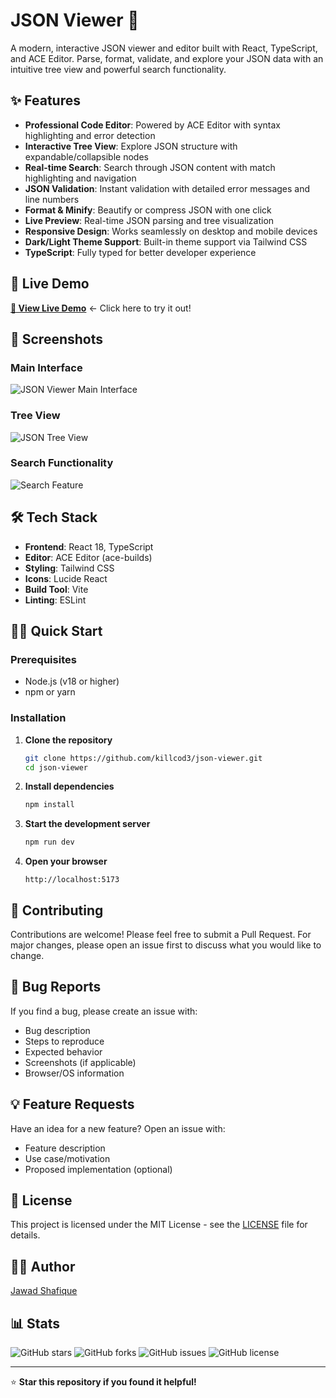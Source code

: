 # JSON Viewer 🔧

A modern, interactive JSON viewer and editor built with React, TypeScript, and ACE Editor. Parse, format, validate, and explore your JSON data with an intuitive tree view and powerful search functionality.

## ✨ Features

- **Professional Code Editor**: Powered by ACE Editor with syntax highlighting and error detection
- **Interactive Tree View**: Explore JSON structure with expandable/collapsible nodes
- **Real-time Search**: Search through JSON content with match highlighting and navigation
- **JSON Validation**: Instant validation with detailed error messages and line numbers
- **Format & Minify**: Beautify or compress JSON with one click
- **Live Preview**: Real-time JSON parsing and tree visualization
- **Responsive Design**: Works seamlessly on desktop and mobile devices
- **Dark/Light Theme Support**: Built-in theme support via Tailwind CSS
- **TypeScript**: Fully typed for better developer experience

## 🚀 Live Demo

[**👀 View Live Demo**](https://json-viewer-app-psi.vercel.app/) ← Click here to try it out!

## 📸 Screenshots

### Main Interface
![JSON Viewer Main Interface](https://i.postimg.cc/vmLYJvDn/chrome-DUx-ETlp2y-V.png)

### Tree View
![JSON Tree View](https://i.postimg.cc/ncCLX7w8/chrome-at-RFEV4-Ovp.png)

### Search Functionality
![Search Feature](https://i.postimg.cc/nc4njkYP/chrome-7-G8-BRs-AVsy.png)

## 🛠️ Tech Stack

- **Frontend**: React 18, TypeScript
- **Editor**: ACE Editor (ace-builds)
- **Styling**: Tailwind CSS
- **Icons**: Lucide React
- **Build Tool**: Vite
- **Linting**: ESLint

## 🏃‍♂️ Quick Start

### Prerequisites

- Node.js (v18 or higher)
- npm or yarn

### Installation

1. **Clone the repository**
   ```bash
   git clone https://github.com/killcod3/json-viewer.git
   cd json-viewer
   ```

2. **Install dependencies**
   ```bash
   npm install
   ```

3. **Start the development server**
   ```bash
   npm run dev
   ```

4. **Open your browser**
   ```
   http://localhost:5173
   ```

## 🤝 Contributing

Contributions are welcome! Please feel free to submit a Pull Request. For major changes, please open an issue first to discuss what you would like to change.



## 🐛 Bug Reports

If you find a bug, please create an issue with:
- Bug description
- Steps to reproduce
- Expected behavior
- Screenshots (if applicable)
- Browser/OS information

## 💡 Feature Requests

Have an idea for a new feature? Open an issue with:
- Feature description
- Use case/motivation
- Proposed implementation (optional)

## 📄 License

This project is licensed under the MIT License - see the [LICENSE](LICENSE) file for details.

## 👨‍💻 Author

[Jawad Shafique](https://github.com/killcod3)

## 📊 Stats

![GitHub stars](https://img.shields.io/github/stars/killcod3/json-viewer?style=social)
![GitHub forks](https://img.shields.io/github/forks/killcod3/json-viewer?style=social)
![GitHub issues](https://img.shields.io/github/issues/killcod3/json-viewer)
![GitHub license](https://img.shields.io/github/license/killcod3/json-viewer)

---

⭐ **Star this repository if you found it helpful!**
